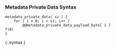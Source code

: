 ### Metadata Private Data Syntax

~~~~~
metadata_private_data( sz ) {
    for ( i = 0; i < sz; i++ )
        @@metadata_private_data_payload_byte[ i ]                              f(8)
}
~~~~~
{:.syntax }
